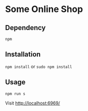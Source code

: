 # Some Online Shop

## Dependency

`npm`

## Installation

`npm install` or `sudo npm install`

## Usage

`npm run s`

Visit [http://localhost:6969/](http://localhost:6969/)
